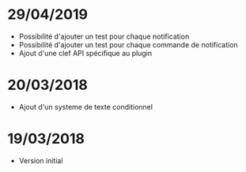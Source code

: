 # 29/04/2019

- Possibilité d'ajouter un test pour chaque notification
- Possibilité d'ajouter un test pour chaque commande de notification
- Ajout d'une clef API spécifique au plugin

# 20/03/2018

- Ajout d'un systeme de texte conditionnel

# 19/03/2018

- Version initial
